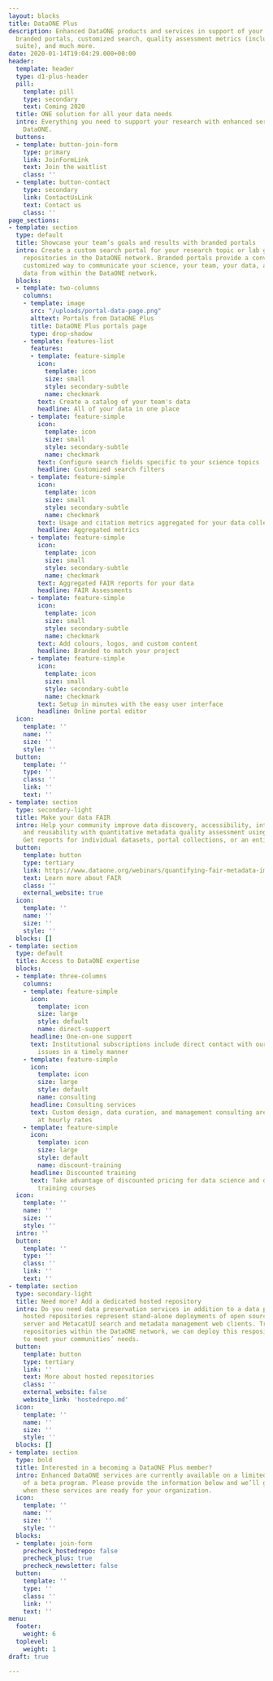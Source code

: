 ```yaml
---
layout: blocks
title: DataONE Plus
description: Enhanced DataONE products and services in support of your research, including
  branded portals, customized search, quality assessment metrics (including the FAIR
  suite), and much more.
date: 2020-01-14T19:04:29.000+00:00
header:
  template: header
  type: d1-plus-header
  pill:
    template: pill
    type: secondary
    text: Coming 2020
  title: ONE solution for all your data needs
  intro: Everything you need to support your research with enhanced services from
    DataONE.
  buttons:
  - template: button-join-form
    type: primary
    link: JoinFormLink
    text: Join the waitlist
    class: ''
  - template: button-contact
    type: secondary
    link: ContactUsLink
    text: Contact us
    class: ''
page_sections:
- template: section
  type: default
  title: Showcase your team’s goals and results with branded portals
  intro: Create a custom search portal for your research topic or lab group that spans
    repositories in the DataONE network. Branded portals provide a convenient, readily
    customized way to communicate your science, your team, your data, and related
    data from within the DataONE network.
  blocks:
  - template: two-columns
    columns:
    - template: image
      src: "/uploads/portal-data-page.png"
      alttext: Portals from DataONE Plus
      title: DataONE Plus portals page
      type: drop-shadow
    - template: features-list
      features:
      - template: feature-simple
        icon:
          template: icon
          size: small
          style: secondary-subtle
          name: checkmark
        text: Create a catalog of your team's data
        headline: All of your data in one place
      - template: feature-simple
        icon:
          template: icon
          size: small
          style: secondary-subtle
          name: checkmark
        text: Configure search fields specific to your science topics
        headline: Customized search filters
      - template: feature-simple
        icon:
          template: icon
          size: small
          style: secondary-subtle
          name: checkmark
        text: Usage and citation metrics aggregated for your data collection
        headline: Aggregated metrics
      - template: feature-simple
        icon:
          template: icon
          size: small
          style: secondary-subtle
          name: checkmark
        text: Aggregated FAIR reports for your data
        headline: FAIR Assessments
      - template: feature-simple
        icon:
          template: icon
          size: small
          style: secondary-subtle
          name: checkmark
        text: Add colours, logos, and custom content
        headline: Branded to match your project
      - template: feature-simple
        icon:
          template: icon
          size: small
          style: secondary-subtle
          name: checkmark
        text: Setup in minutes with the easy user interface
        headline: Online portal editor
  icon:
    template: ''
    name: ''
    size: ''
    style: ''
  button:
    template: ''
    type: ''
    class: ''
    link: ''
    text: ''
- template: section
  type: secondary-light
  title: Make your data FAIR
  intro: Help your community improve data discovery, accessibility, interoperability,
    and reusability with quantitative metadata quality assessment using the FAIR principles.
    Get reports for individual datasets, portal collections, or an entire repository.
  button:
    template: button
    type: tertiary
    link: https://www.dataone.org/webinars/quantifying-fair-metadata-improvement-and-guidance-dataone-repository-network
    text: Learn more about FAIR
    class: ''
    external_website: true
  icon:
    template: ''
    name: ''
    size: ''
    style: ''
  blocks: []
- template: section
  type: default
  title: Access to DataONE expertise
  blocks:
  - template: three-columns
    columns:
    - template: feature-simple
      icon:
        template: icon
        size: large
        style: default
        name: direct-support
      headline: One-on-one support
      text: Institutional subscriptions include direct contact with our staff to resolve
        issues in a timely manner
    - template: feature-simple
      icon:
        template: icon
        size: large
        style: default
        name: consulting
      headline: Consulting services
      text: Custom design, data curation, and management consulting are available
        at hourly rates
    - template: feature-simple
      icon:
        template: icon
        size: large
        style: default
        name: discount-training
      headline: Discounted training
      text: Take advantage of discounted pricing for data science and data management
        training courses
  icon:
    template: ''
    name: ''
    size: ''
    style: ''
  intro: ''
  button:
    template: ''
    type: ''
    class: ''
    link: ''
    text: ''
- template: section
  type: secondary-light
  title: Need more? Add a dedicated hosted repository
  intro: Do you need data preservation services in addition to a data portal? DataONE
    hosted repositories represent stand-alone deployments of open source Metacat repository
    server and MetacatUI search and metadata management web clients. Trusted by many
    repositories within the DataONE network, we can deploy this respository infrastructure
    to meet your communities’ needs.
  button:
    template: button
    type: tertiary
    link: ''
    text: More about hosted repositories
    class: ''
    external_website: false
    website_link: 'hostedrepo.md'
  icon:
    template: ''
    name: ''
    size: ''
    style: ''
  blocks: []
- template: section
  type: bold
  title: Interested in a becoming a DataONE Plus member?
  intro: Enhanced DataONE services are currently available on a limited basis as part
    of a beta program. Please provide the information below and we’ll get in touch
    when these services are ready for your organization.
  icon:
    template: ''
    name: ''
    size: ''
    style: ''
  blocks:
  - template: join-form
    precheck_hostedrepo: false
    precheck_plus: true
    precheck_newsletter: false
  button:
    template: ''
    type: ''
    class: ''
    link: ''
    text: ''
menu:
  footer:
    weight: 6
  toplevel:
    weight: 1
draft: true

---
```

